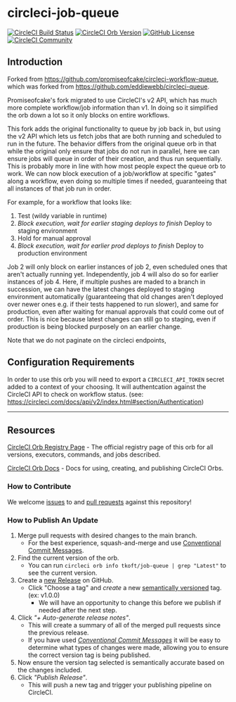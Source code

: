 # circleci-job-queue

[![CircleCI Build Status](https://circleci.com/gh/tkoft/circleci-job-queue.svg?style=shield "CircleCI Build Status")](https://circleci.com/gh/tkoft/circleci-job-queue) [![CircleCI Orb Version](https://badges.circleci.com/orbs/tkoft/job-queue.svg)](https://circleci.com/orbs/registry/orb/tkoft/job-queue) [![GitHub License](https://img.shields.io/badge/license-MIT-lightgrey.svg)](https://raw.githubusercontent.com/tkoft/circleci-job-queue/master/LICENSE) [![CircleCI Community](https://img.shields.io/badge/community-CircleCI%20Discuss-343434.svg)](https://discuss.circleci.com/c/ecosystem/orbs)

## Introduction

Forked from <https://github.com/promiseofcake/circleci-workflow-queue>, which was forked from <https://github.com/eddiewebb/circleci-queue>.

Promiseofcake's fork migrated to use CircleCI's v2 API, which has much more complete workflow/job information than v1. In doing so it simplified the orb down a lot so it only blocks on entire workflows.

This fork adds the original functionality to queue by job back in, but using the v2 API which lets us fetch jobs that are both running and scheduled to run in the future. The behavior differs from the original queue orb in that while the original only ensure that jobs do not run in parallel, here we can ensure jobs will queue in order of their creation, and thus run sequentially. This is probably more in line with how most people expect the queue orb to work. We can now block execution of a job/workflow at specific "gates" along a workflow, even doing so multiple times if needed, guaranteeing that all instances of that job run in order.

For example, for a workflow that looks like:
1. Test (wildy variable in runtime)
2. *Block execution, wait for earlier staging deploys to finish* Deploy to staging environment
3. Hold for manual approval
4. *Block execution, wait for earlier prod deploys to finish* Deploy to production environment

Job 2 will only block on earlier instances of job 2, even scheduled ones that aren't actually running yet. Independently, job 4 will also do so for earlier instances of job 4. Here, if multiple pushes are maded to a branch in succession, we can have the latest changes deployed to staging environment automatically (guaranteeing that old changes aren't deployed over newer ones e.g. if their tests happened to run slower), and same for production, even after waiting for manual approvals that could come out of order. This is nice because latest changes can still go to staging, even if production is being blocked purposely on an earlier change. 

Note that we do not paginate on the circleci endpoints, 

## Configuration Requirements

In order to use this orb you will need to export a `CIRCLECI_API_TOKEN` secret added to a context of your choosing. It will authentcation against the CircleCI API to check on workflow status. (see: <https://circleci.com/docs/api/v2/index.html#section/Authentication>)

---

## Resources

[CircleCI Orb Registry Page](https://circleci.com/orbs/registry/orb/tkoft/job-queue) - The official registry page of this orb for all versions, executors, commands, and jobs described.

[CircleCI Orb Docs](https://circleci.com/docs/2.0/orb-intro/#section=configuration) - Docs for using, creating, and publishing CircleCI Orbs.

### How to Contribute

We welcome [issues](https://github.com/tkoft/circleci-job-queue/issues) to and [pull requests](https://github.com/tkoft/circleci-job-queue/pulls) against this repository!

### How to Publish An Update

1. Merge pull requests with desired changes to the main branch.
    - For the best experience, squash-and-merge and use [Conventional Commit Messages](https://conventionalcommits.org/).
2. Find the current version of the orb.
    - You can run `circleci orb info tkoft/job-queue | grep "Latest"` to see the current version.
3. Create a [new Release](https://github.com/tkoft/circleci-job-queue/releases/new) on GitHub.
    - Click "Choose a tag" and _create_ a new [semantically versioned](http://semver.org/) tag. (ex: v1.0.0)
      - We will have an opportunity to change this before we publish if needed after the next step.
4. Click _"+ Auto-generate release notes"_.
    - This will create a summary of all of the merged pull requests since the previous release.
    - If you have used _[Conventional Commit Messages](https://conventionalcommits.org/)_ it will be easy to determine what types of changes were made, allowing you to ensure the correct version tag is being published.
5. Now ensure the version tag selected is semantically accurate based on the changes included.
6. Click _"Publish Release"_.
    - This will push a new tag and trigger your publishing pipeline on CircleCI.
